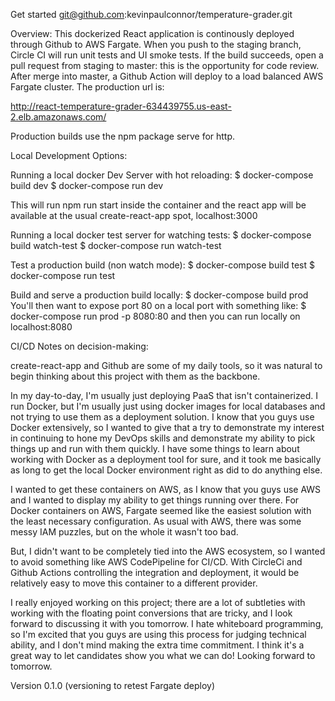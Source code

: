 Get started
git@github.com:kevinpaulconnor/temperature-grader.git

Overview: 
This dockerized React application is continously deployed through Github to AWS Fargate. When you push to the staging branch, Circle CI will run unit tests and UI smoke tests. If the build succeeds, open a pull request from staging to master: this is the opportunity for code review. After merge into master, a Github Action will deploy to a load balanced AWS Fargate cluster. The production url is:

http://react-temperature-grader-634439755.us-east-2.elb.amazonaws.com/

Production builds use the npm package serve for http.

Local Development Options:

Running a local docker Dev Server with hot reloading:
$ docker-compose build dev
$ docker-compose run dev

This will run npm run start inside the container and the react app will be available at the usual create-react-app spot, localhost:3000

Running a local docker test server for watching tests:
$ docker-compose build watch-test
$ docker-compose run watch-test

Test a production build (non watch mode):
$ docker-compose build test
$ docker-compose run test

Build and serve a production build locally:
$ docker-compose build prod
You'll then want to expose port 80 on a local port with something like:
$ docker-compose run prod -p 8080:80
and then you can run locally on localhost:8080

CI/CD Notes on decision-making:

create-react-app and Github are some of my daily tools, so it was natural to begin thinking about this project with them as the backbone.

In my day-to-day, I'm usually just deploying PaaS that isn't containerized. I run Docker, but I'm usually just using docker images for local databases and not trying to use them as a deployment solution. I know that you guys use Docker extensively, so I wanted to give that a try to demonstrate my interest in continuing to hone my DevOps skills and demonstrate my ability to pick things up and run with them quickly. I have some things to learn about working with Docker as a deployment tool for sure, and it took me basically as long to get the local Docker environment right as did to do anything else.

I wanted to get these containers on AWS, as I know that you guys use AWS and I wanted to display my ability to get things running over there. For Docker containers on AWS, Fargate seemed like the easiest solution with the least necessary configuration. As usual with AWS, there was some messy IAM puzzles, but on the whole it wasn't too bad.

But, I didn't want to be completely tied into the AWS ecosystem, so I wanted to avoid something like AWS CodePipeline for CI/CD. With CircleCi and Github Actions controlling the integration and deployment, it would be relatively easy to move this container to a different provider.

I really enjoyed working on this project; there are a lot of subtleties with working with the floating point conversions that are tricky, and I look forward to discussing it with you tomorrow. I hate whiteboard programming, so I'm excited that you guys are using this process for judging technical ability, and I don't mind making the extra time commitment. I think it's a great way to let candidates show you what we can do! Looking forward to tomorrow.

Version 0.1.0 (versioning to retest Fargate deploy)
